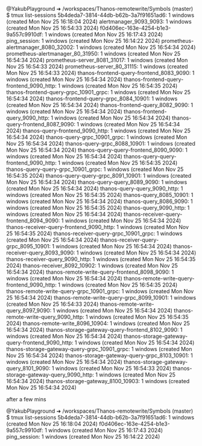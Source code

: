 @YakubPlayground ➜ /workspaces/Thanos-remotewrite/Symbols (master) $ tmux list-sessions
5b4deda7-3814-44db-b62b-3a7f91651ad6: 1 windows (created Mon Nov 25 16:18:04 2024)
alertmanager_9093_9093: 1 windows (created Mon Nov 25 16:54:33 2024)
f0d406ec-163e-4254-b1e3-9a557c9910df: 1 windows (created Mon Nov 25 16:17:43 2024)
ping_session: 1 windows (created Mon Nov 25 16:14:22 2024)
prometheus-alertmanager_8080_32002: 1 windows (created Mon Nov 25 16:54:34 2024)
prometheus-alertmanager_80_31950: 1 windows (created Mon Nov 25 16:54:34 2024)
prometheus-server_8081_31017: 1 windows (created Mon Nov 25 16:54:33 2024)
prometheus-server_80_31115: 1 windows (created Mon Nov 25 16:54:33 2024)
thanos-frontend-query-frontend_8083_9090: 1 windows (created Mon Nov 25 16:54:34 2024)
thanos-frontend-query-frontend_9090_http: 1 windows (created Mon Nov 25 16:54:35 2024)
thanos-frontend-query-grpc_10901_grpc: 1 windows (created Mon Nov 25 16:54:34 2024)
thanos-frontend-query-grpc_8084_10901: 1 windows (created Mon Nov 25 16:54:34 2024)
thanos-frontend-query_8082_9090: 1 windows (created Mon Nov 25 16:54:34 2024)
thanos-frontend-query_9090_http: 1 windows (created Mon Nov 25 16:54:34 2024)
thanos-query-frontend_8087_9090: 1 windows (created Mon Nov 25 16:54:34 2024)
thanos-query-frontend_9090_http: 1 windows (created Mon Nov 25 16:54:34 2024)
thanos-query-grpc_10901_grpc: 1 windows (created Mon Nov 25 16:54:34 2024)
thanos-query-grpc_8088_10901: 1 windows (created Mon Nov 25 16:54:34 2024)
thanos-query-query-frontend_8090_9090: 1 windows (created Mon Nov 25 16:54:34 2024)
thanos-query-query-frontend_9090_http: 1 windows (created Mon Nov 25 16:54:35 2024)
thanos-query-query-grpc_10901_grpc: 1 windows (created Mon Nov 25 16:54:35 2024)
thanos-query-query-grpc_8091_10901: 1 windows (created Mon Nov 25 16:54:34 2024)
thanos-query-query_8089_9090: 1 windows (created Mon Nov 25 16:54:34 2024)
thanos-query-query_9090_http: 1 windows (created Mon Nov 25 16:54:35 2024)
thanos-query_8085_10901: 1 windows (created Mon Nov 25 16:54:34 2024)
thanos-query_8086_9090: 1 windows (created Mon Nov 25 16:54:35 2024)
thanos-query_9090_http: 1 windows (created Mon Nov 25 16:54:34 2024)
thanos-receiver-query-frontend_8094_9090: 1 windows (created Mon Nov 25 16:54:34 2024)
thanos-receiver-query-frontend_9090_http: 1 windows (created Mon Nov 25 16:54:35 2024)
thanos-receiver-query-grpc_10901_grpc: 1 windows (created Mon Nov 25 16:54:34 2024)
thanos-receiver-query-grpc_8095_10901: 1 windows (created Mon Nov 25 16:54:34 2024)
thanos-receiver-query_8093_9090: 1 windows (created Mon Nov 25 16:54:34 2024)
thanos-receiver-query_9090_http: 1 windows (created Mon Nov 25 16:54:35 2024)
thanos-receiver_8092_10902: 1 windows (created Mon Nov 25 16:54:34 2024)
thanos-remote-write-query-frontend_8098_9090: 1 windows (created Mon Nov 25 16:54:34 2024)
thanos-remote-write-query-frontend_9090_http: 1 windows (created Mon Nov 25 16:54:35 2024)
thanos-remote-write-query-grpc_10901_grpc: 1 windows (created Mon Nov 25 16:54:34 2024)
thanos-remote-write-query-grpc_8099_10901: 1 windows (created Mon Nov 25 16:54:33 2024)
thanos-remote-write-query_8097_9090: 1 windows (created Mon Nov 25 16:54:34 2024)
thanos-remote-write-query_9090_http: 1 windows (created Mon Nov 25 16:54:35 2024)
thanos-remote-write_8096_10904: 1 windows (created Mon Nov 25 16:54:34 2024)
thanos-storage-gateway-query-frontend_8102_9090: 1 windows (created Mon Nov 25 16:54:34 2024)
thanos-storage-gateway-query-frontend_9090_http: 1 windows (created Mon Nov 25 16:54:34 2024)
thanos-storage-gateway-query-grpc_10901_grpc: 1 windows (created Mon Nov 25 16:54:34 2024)
thanos-storage-gateway-query-grpc_8103_10901: 1 windows (created Mon Nov 25 16:54:34 2024)
thanos-storage-gateway-query_8101_9090: 1 windows (created Mon Nov 25 16:54:33 2024)
thanos-storage-gateway-query_9090_http: 1 windows (created Mon Nov 25 16:54:34 2024)
thanos-storage-gateway_8100_10903: 1 windows (created Mon Nov 25 16:54:34 2024)


after a few mins 

@YakubPlayground ➜ /workspaces/Thanos-remotewrite/Symbols (master) $ tmux list-sessions
5b4deda7-3814-44db-b62b-3a7f91651ad6: 1 windows (created Mon Nov 25 16:18:04 2024)
f0d406ec-163e-4254-b1e3-9a557c9910df: 1 windows (created Mon Nov 25 16:17:43 2024)
ping_session: 1 windows (created Mon Nov 25 16:14:22 2024)


